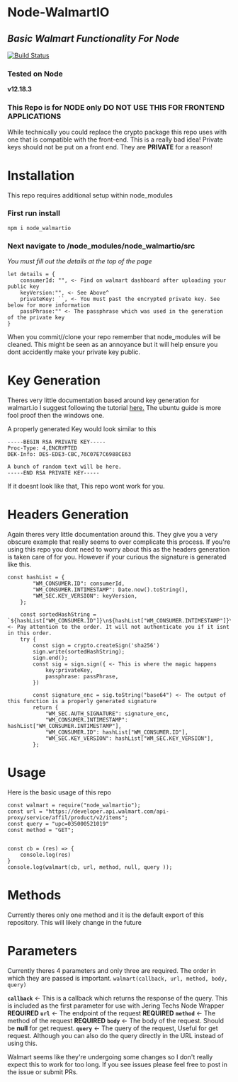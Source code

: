 # Node-WalmartIO
## _Basic Walmart Functionality For Node_

[![Build Status](https://travis-ci.org/joemccann/dillinger.svg?branch=master)](https://travis-ci.org/joemccann/dillinger)

### Tested on Node
**v12.18.3**
### This Repo is for NODE only DO NOT USE THIS FOR FRONTEND APPLICATIONS
While technically you could replace the crypto package this repo uses with one that is compatible with the front-end. This is a really bad idea! Private keys should not be put on a front end. They are **PRIVATE** for a reason!

# Installation
This repo requires additional setup within node_modules
### First run install

```
npm i node_walmartio
```

### Next navigate to /node_modules/node_walmartio/src 
*You must fill out the details at the top of the page*

```
let details = {
    consumerId: "", <- Find on walmart dashboard after uploading your public key
    keyVersion:"", <- See Above^
    privateKey: ``, <- You must past the encrypted private key. See below for more information
    passPhrase:"" <- The passphrase which was used in the generation of the private key
}
```
When you commit//clone your repo remember that node_modules will be cleaned. This might be seen as an annoyance but it will help ensure you dont accidently make your private key public.


# Key Generation
Theres very little documentation based around key generation for walmart.io
I suggest following the tutorial [here.]("https://walmart.io/key-tutorial") 
The ubuntu guide is more fool proof then the windows one.

A properly generated Key would look similar to this
```
-----BEGIN RSA PRIVATE KEY-----
Proc-Type: 4,ENCRYPTED
DEK-Info: DES-EDE3-CBC,76C07E7C6988CE63

A bunch of random text will be here.
-----END RSA PRIVATE KEY-----
```
If it doesnt look like that, This repo wont work for you.

# Headers Generation
Again theres very little documentation around this. They give you a very obscure example that really seems to over complicate this process. If you're using this repo you dont need to worry about this as the headers generation is taken care of for you. However if your curious the signature is generated like this.

```
const hashList = {
        "WM_CONSUMER.ID": consumerId,
        "WM_CONSUMER.INTIMESTAMP": Date.now().toString(),
        "WM_SEC.KEY_VERSION": keyVersion,
    };

    const sortedHashString = `${hashList["WM_CONSUMER.ID"]}\n${hashList["WM_CONSUMER.INTIMESTAMP"]}\n${hashList["WM_SEC.KEY_VERSION"]}\n`; <- Pay attention to the order. It will not authenticate you if it isnt in this order.
    try {
        const sign = crypto.createSign('sha256')
        sign.write(sortedHashString);
        sign.end();
        const sig = sign.sign({ <- This is where the magic happens
            key:privateKey,
            passphrase: passPhrase,
        })

        const signature_enc = sig.toString("base64") <- The output of this function is a properly generated signature
        return {
            "WM_SEC.AUTH_SIGNATURE": signature_enc,
            "WM_CONSUMER.INTIMESTAMP": hashList["WM_CONSUMER.INTIMESTAMP"],
            "WM_CONSUMER.ID": hashList["WM_CONSUMER.ID"],
            "WM_SEC.KEY_VERSION": hashList["WM_SEC.KEY_VERSION"],
        };
```

# Usage
Here is the basic usage of this repo
```
const walmart = require("node_walmartio");
const url = "https://developer.api.walmart.com/api-proxy/service/affil/product/v2/items";
const query = "upc=035000521019"
const method = "GET";


const cb = (res) => {
    console.log(res)
}
console.log(walmart(cb, url, method, null, query ));
```

# Methods
Currently theres only one method and it is the default export of this repository. This will likely change in the future

# Parameters
Currently theres 4 parameters and only three are required. The order in which they are passed is important.
``
walmart(callback, url, method, body, query)
``

**``callback``** <- This is a callback which returns the response of the query. This is included as the first parameter for use with Jering Techs Node Wrapper **REQUIRED**
**``url``** <- The endpoint of the request **REQUIRED**
**``method``** <- The method of the request **REQUIRED**
**``body``** <- The body of the request. Should be **null** for get request.
**``query``**  <- The query of the request, Useful for get request. Although you can also do the query directly in the URL instead of using this.


Walmart seems like they're undergoing some changes so I don't really expect this to work for too long. If you see issues please feel free to post in the issue or submit PRs.



